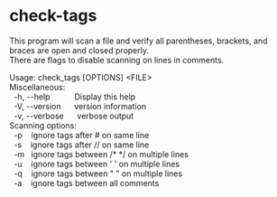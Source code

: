 # check-tags
This program will scan a file and verify all parentheses, brackets, and braces are open and closed properly.<br />
There are flags to disable scanning on lines in comments.

Usage: check_tags [OPTIONS] \<FILE\><br />
Miscellaneous:<br />
&nbsp;&nbsp;-h, --help&nbsp;&nbsp;&nbsp;&nbsp;&nbsp;&nbsp;&nbsp;&nbsp;&nbsp;&nbsp;&nbsp;Display this help<br />
&nbsp;&nbsp;-V, --version&nbsp;&nbsp;&nbsp;&nbsp;&nbsp;&nbsp;version information<br />
&nbsp;&nbsp;-v, --verbose&nbsp;&nbsp;&nbsp;&nbsp;&nbsp;&nbsp;verbose output<br />
Scanning options:<br />
&nbsp;&nbsp;-p&nbsp;&nbsp;&nbsp;&nbsp;ignore tags after # on same line<br />
&nbsp;&nbsp;-s&nbsp;&nbsp;&nbsp;&nbsp;ignore tags after // on same line<br />
&nbsp;&nbsp;-m&nbsp;&nbsp;&nbsp;ignore tags between /* */ on multiple lines<br />
&nbsp;&nbsp;-u&nbsp;&nbsp;&nbsp;&nbsp;ignore tags between ' ' on multiple lines<br />
&nbsp;&nbsp;-q&nbsp;&nbsp;&nbsp;&nbsp;ignore tags between " " on multiple lines<br />
&nbsp;&nbsp;-a&nbsp;&nbsp;&nbsp;&nbsp;ignore tags between all comments<br />
